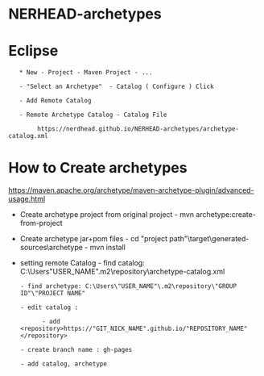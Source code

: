 # NERHEAD-archetypes



# Eclipse

       * New - Project - Maven Project - ... 

       - "Select an Archetype"  - Catalog ( Configure ) Click
       
       - Add Remote Catalog
       
       - Remote Archetype Catalog - Catalog File
       
            https://nerdhead.github.io/NERHEAD-archetypes/archetype-catalog.xml
            
# How to Create archetypes

https://maven.apache.org/archetype/maven-archetype-plugin/advanced-usage.html

* Create archetype project from original project
      - mvn archetype:create-from-project

* Create archetype jar+pom files
      - cd "project path"\target\generated-sources\archetype
      - mvn install
            
* setting remote Catalog
      - find catalog: C:\Users\"USER_NAME"\.m2\repository\archetype-catalog.xml
      
      - find archetype: C:\Users\"USER_NAME"\.m2\repository\"GROUP ID"\"PROJECT NAME"
      
      - edit catalog :
      
            - add <repository>https://"GIT_NICK_NAME".github.io/"REPOSITORY_NAME"</repository>
            
      - create branch name : gh-pages
      
      - add catalog, archetype
      
